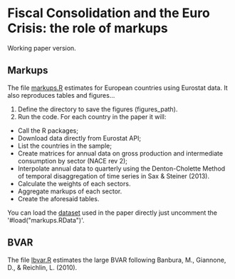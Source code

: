 # Fiscal Consolidation and the Euro Crisis: the role of markups

Working paper version.

## Markups

The file [markups.R](markups.R) estimates for European countries using Eurostat data. It also reproduces tables and figures...

1) Define the directory to save the figures (figures_path).
2) Run the code. For each country in the paper it will:
* Call the R packages;
* Download data directly from Eurostat API;
* List the countries in the sample;
* Create matrices for annual data on gross production and intermediate consumption by sector (NACE rev 2);
* Interpolate annual data to quarterly using the Denton-Cholette Method of temporal disaggregation of time series in Sax & Steiner (2013).
* Calculate the weights of each sectors.
* Aggregate markups of each sector.
* Create the aforesaid tables.

You can load the [dataset](markups.RData) used in the paper directly just uncomment the '#load("markups.RData")'.

## BVAR

The file [lbvar.R](lbvar.R) estimates the large BVAR following Banbura, M., Giannone, D., & Reichlin, L. (2010).
